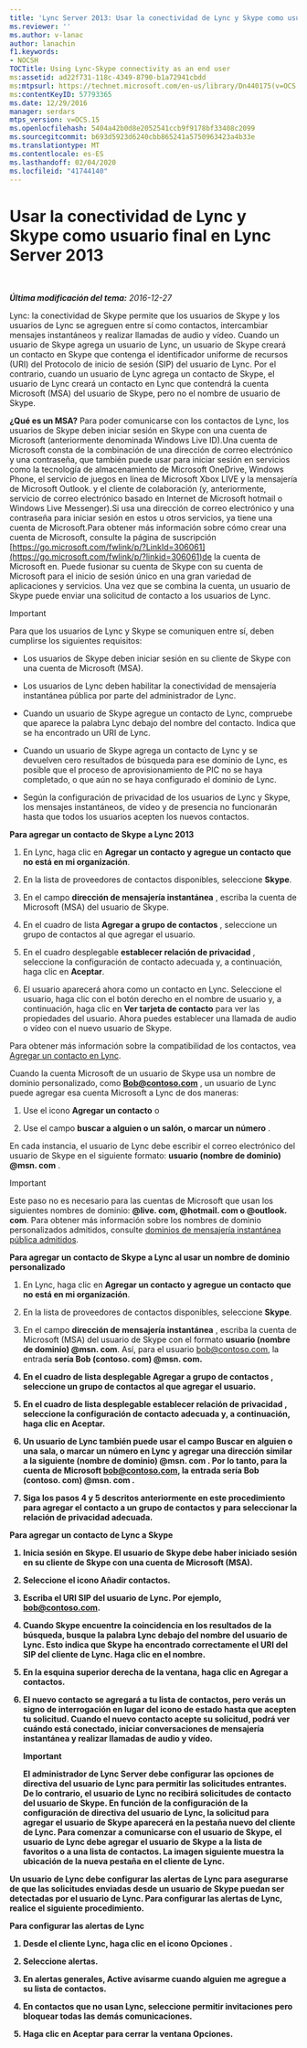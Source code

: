 ```yaml
---
title: 'Lync Server 2013: Usar la conectividad de Lync y Skype como usuario final'
ms.reviewer: ''
ms.author: v-lanac
author: lanachin
f1.keywords:
- NOCSH
TOCTitle: Using Lync-Skype connectivity as an end user
ms:assetid: ad22f731-118c-4349-8790-b1a72941cbdd
ms:mtpsurl: https://technet.microsoft.com/en-us/library/Dn440175(v=OCS.15)
ms:contentKeyID: 57793365
ms.date: 12/29/2016
manager: serdars
mtps_version: v=OCS.15
ms.openlocfilehash: 5404a42b0d8e2052541ccb9f9178bf33408c2099
ms.sourcegitcommit: b693d5923d6240cbb865241a5750963423a4b33e
ms.translationtype: MT
ms.contentlocale: es-ES
ms.lasthandoff: 02/04/2020
ms.locfileid: "41744140"
---
```

<div data-xmlns="http://www.w3.org/1999/xhtml">

<div class="topic" data-xmlns="http://www.w3.org/1999/xhtml" data-msxsl="urn:schemas-microsoft-com:xslt" data-cs="http://msdn.microsoft.com/en-us/">

<div data-asp="http://msdn2.microsoft.com/asp">

# <a name="using-lync-skype-connectivity-in-lync-server-2013-as-an-end-user"></a>Usar la conectividad de Lync y Skype como usuario final en Lync Server 2013

</div>

<div id="mainSection">

<div id="mainBody">

<span> </span>

_**Última modificación del tema:** 2016-12-27_

Lync: la conectividad de Skype permite que los usuarios de Skype y los usuarios de Lync se agreguen entre sí como contactos, intercambiar mensajes instantáneos y realizar llamadas de audio y vídeo. Cuando un usuario de Skype agrega un usuario de Lync, un usuario de Skype creará un contacto en Skype que contenga el identificador uniforme de recursos (URI) del Protocolo de inicio de sesión (SIP) del usuario de Lync. Por el contrario, cuando un usuario de Lync agrega un contacto de Skype, el usuario de Lync creará un contacto en Lync que contendrá la cuenta Microsoft (MSA) del usuario de Skype, pero no el nombre de usuario de Skype.

**¿Qué es un MSA?** Para poder comunicarse con los contactos de Lync, los usuarios de Skype deben iniciar sesión en Skype con una cuenta de Microsoft (anteriormente denominada Windows Live ID).Una cuenta de Microsoft consta de la combinación de una dirección de correo electrónico y una contraseña, que también puede usar para iniciar sesión en servicios como la tecnología de almacenamiento de Microsoft OneDrive, Windows Phone, el servicio de juegos en línea de Microsoft Xbox LIVE y la mensajería de Microsoft Outlook. y el cliente de colaboración (y, anteriormente, servicio de correo electrónico basado en Internet de Microsoft hotmail o Windows Live Messenger).Si usa una dirección de correo electrónico y una contraseña para iniciar sesión en estos u otros servicios, ya tiene una cuenta de Microsoft.Para obtener más información sobre cómo crear una cuenta de Microsoft, consulte la página de suscripción [https://go.microsoft.com/fwlink/p/?LinkId=306061](https://go.microsoft.com/fwlink/p/?linkid=306061)de la cuenta de Microsoft en. Puede fusionar su cuenta de Skype con su cuenta de Microsoft para el inicio de sesión único en una gran variedad de aplicaciones y servicios. Una vez que se combina la cuenta, un usuario de Skype puede enviar una solicitud de contacto a los usuarios de Lync.

<div>


> [!IMPORTANT]  
> Para que los usuarios de Lync y Skype se comuniquen entre sí, deben cumplirse los siguientes requisitos: 
> <UL>
> <LI>
> <P>Los usuarios de Skype deben iniciar sesión en su cliente de Skype con una cuenta de Microsoft (MSA).</P>
> <LI>
> <P>Los usuarios de Lync deben habilitar la conectividad de mensajería instantánea pública por parte del administrador de Lync.</P>
> <LI>
> <P>Cuando un usuario de Skype agregue un contacto de Lync, compruebe que aparece la palabra Lync debajo del nombre del contacto. Indica que se ha encontrado un URI de Lync.</P>
> <LI>
> <P>Cuando un usuario de Skype agrega un contacto de Lync y se devuelven cero resultados de búsqueda para ese dominio de Lync, es posible que el proceso de aprovisionamiento de PIC no se haya completado, o que aún no se haya configurado el dominio de Lync.</P>
> <LI>
> <P>Según la configuración de privacidad de los usuarios de Lync y Skype, los mensajes instantáneos, de video y de presencia no funcionarán hasta que todos los usuarios acepten los nuevos contactos.</P></LI></UL>



</div>

**Para agregar un contacto de Skype a Lync 2013**

1.  En Lync, haga clic en **Agregar un contacto y agregue un contacto que no está en mi organización**.

2.  En la lista de proveedores de contactos disponibles, seleccione **Skype**.

3.  En el campo **dirección de mensajería instantánea** , escriba la cuenta de Microsoft (MSA) del usuario de Skype.

4.  En el cuadro de lista **Agregar a grupo de contactos** , seleccione un grupo de contactos al que agregar el usuario.

5.  En el cuadro desplegable **establecer relación de privacidad** , seleccione la configuración de contacto adecuada y, a continuación, haga clic en **Aceptar**.

6.  El usuario aparecerá ahora como un contacto en Lync. Seleccione el usuario, haga clic con el botón derecho en el nombre de usuario y, a continuación, haga clic en **Ver tarjeta de contacto** para ver las propiedades del usuario. Ahora puedes establecer una llamada de audio o vídeo con el nuevo usuario de Skype.

Para obtener más información sobre la compatibilidad de los contactos, vea [Agregar un contacto en Lync](https://support.office.com/en-us/article/add-a-contact-ae55b88d-b9af-48da-bffe-7cc720a5059a).

Cuando la cuenta Microsoft de un usuario de Skype usa un nombre de dominio personalizado, como <strong>Bob@contoso.com</strong> , un usuario de Lync puede agregar esa cuenta Microsoft a Lync de dos maneras:

1.  Use el icono **Agregar un contacto** o

2.  Use el campo **buscar a alguien o un salón, o marcar un número** .

En cada instancia, el usuario de Lync debe escribir el correo electrónico del usuario de Skype en el siguiente formato: <strong>usuario (nombre de dominio) @msn. com</strong> .

<div>


> [!IMPORTANT]  
> Este paso no es necesario para las cuentas de Microsoft que usan los siguientes nombres de dominio: <STRONG>@live. com, @hotmail. com o @outlook. com</STRONG>. Para obtener más información sobre los nombres de dominio personalizados admitidos, consulte <A href="https://support.microsoft.com/kb/897567">dominios de mensajería instantánea pública admitidos</A>.



</div>

**Para agregar un contacto de Skype a Lync al usar un nombre de dominio personalizado**

1.  En Lync, haga clic en **Agregar un contacto y agregue un contacto que no está en mi organización**.

2.  En la lista de proveedores de contactos disponibles, seleccione **Skype**.

3.  En el campo **dirección de mensajería instantánea** , escriba la cuenta de Microsoft (MSA) del usuario de Skype con el formato <strong>usuario (nombre de dominio) @msn. com</strong>. Así, para el usuario bob@contoso.com, la entrada <strong>sería Bob (contoso. com) @msn.<strong> com.

4.  En el cuadro de lista desplegable **Agregar a grupo de contactos** , seleccione un grupo de contactos al que agregar el usuario.

5.  En el cuadro de lista desplegable **establecer relación de privacidad** , seleccione la configuración de contacto adecuada y, a continuación, haga clic en **Aceptar**.

6.  Un usuario de Lync también puede usar el campo **Buscar en alguien o una sala, o marcar un número** en Lync y agregar una dirección similar a la siguiente <strong>(nombre de dominio) @msn. com</strong> . Por lo tanto, para la cuenta de Microsoft bob@contoso.com, la entrada sería <strong>Bob (contoso. com) @msn. com</strong> .

7.  Siga los pasos 4 y 5 descritos anteriormente en este procedimiento para agregar el contacto a un grupo de contactos y para seleccionar la relación de privacidad adecuada.

**Para agregar un contacto de Lync a Skype**

1.  Inicia sesión en Skype. El usuario de Skype debe haber iniciado sesión en su cliente de Skype con una cuenta de Microsoft (MSA).

2.  Seleccione el icono Añadir contactos.

3.  Escriba el URI SIP del usuario de Lync. Por ejemplo, bob@contoso.com.

4.  Cuando Skype encuentre la coincidencia en los resultados de la búsqueda, busque la palabra **Lync** debajo del nombre del usuario de Lync. Esto indica que Skype ha encontrado correctamente el URI del SIP del cliente de Lync. Haga clic en el nombre.

5.  En la esquina superior derecha de la ventana, haga clic en Agregar a contactos.

6.  El nuevo contacto se agregará a tu lista de contactos, pero verás un signo de interrogación en lugar del icono de estado hasta que acepten tu solicitud. Cuando el nuevo contacto acepte su solicitud, podrá ver cuándo está conectado, iniciar conversaciones de mensajería instantánea y realizar llamadas de audio y vídeo.
    
    <div>
    

    > [!IMPORTANT]  
    > El administrador de Lync Server debe configurar las opciones de directiva del usuario de Lync para permitir las solicitudes entrantes. De lo contrario, el usuario de Lync no recibirá solicitudes de contacto del usuario de Skype. En función de la configuración de la configuración de directiva del usuario de Lync, la solicitud para agregar el usuario de Skype aparecerá en la pestaña <STRONG>nuevo</STRONG> del cliente de Lync. Para comenzar a comunicarse con el usuario de Skype, el usuario de Lync debe agregar el usuario de Skype a la lista de favoritos o a una lista de contactos. La imagen siguiente muestra la ubicación de la <STRONG>nueva</STRONG> pestaña en el cliente de Lync.

    
    </div>

Un usuario de Lync debe configurar las alertas de Lync para asegurarse de que las solicitudes enviadas desde un usuario de Skype puedan ser detectadas por el usuario de Lync. Para configurar las alertas de Lync, realice el siguiente procedimiento.

**Para configurar las alertas de Lync**

1.  Desde el cliente Lync, haga clic en el icono **Opciones** .

2.  Seleccione **alertas**.

3.  En **alertas generales**, Active avisarme **cuando alguien me agregue a su lista de contactos**.

4.  En **contactos que no usan Lync**, seleccione **permitir invitaciones pero bloquear todas las demás comunicaciones**.

5.  Haga clic en **Aceptar** para cerrar la ventana Opciones.

</div>

<span> </span>

</div>

</div>

</div>


